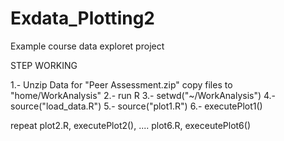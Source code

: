 # Exdata_Plotting2
Example course data exploret project

STEP WORKING

1.- Unzip Data for "Peer Assessment.zip" copy files to "home/WorkAnalysis"
2.- run R
3.- setwd("~/WorkAnalysis")
4.- source("load_data.R")
5.- source("plot1.R")
6.- executePlot1()

repeat plot2.R, executePlot2(), .... plot6.R, execeutePlot6()
